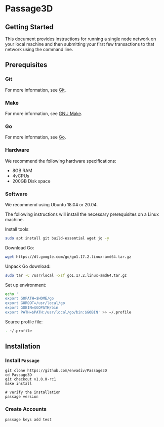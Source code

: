 # Passage3D

## Getting Started
This document provides instructions for running a single node network on your local machine and then
submitting your first few transactions to that network using the command line.

## Prerequisites

### Git

For more information, see [Git](https://git-scm.com).

### Make

For more information, see [GNU Make](https://www.gnu.org/software/make/).

### Go

For more information, see [Go](https://golang.org/).

### Hardware

We recommend the following hardware specifications:

- 8GB RAM
- 4vCPUs
- 200GB Disk space

### Software

We recommend using Ubuntu 18.04 or 20.04.

The following instructions will install the necessary prerequisites on a Linux machine.

Install tools:

```bash
sudo apt install git build-essential wget jq -y
```

Download Go:

```bash
wget https://dl.google.com/go/go1.17.2.linux-amd64.tar.gz
```

Unpack Go download:

```bash
sudo tar -C /usr/local -xzf go1.17.2.linux-amd64.tar.gz
```

Set up environment:

```bash
echo '
export GOPATH=$HOME/go
export GOROOT=/usr/local/go
export GOBIN=$GOPATH/bin
export PATH=$PATH:/usr/local/go/bin:$GOBIN' >> ~/.profile
```

Source profile file:

```bash
. ~/.profile
```

## Installation

### Install `Passage`

```shell
git clone https://github.com/envadiv/Passage3D
cd Passage3D
git checkout v1.0.0-rc1
make install

# verify the installation
passage version
```

### Create Accounts
```shell
passage keys add test
```
